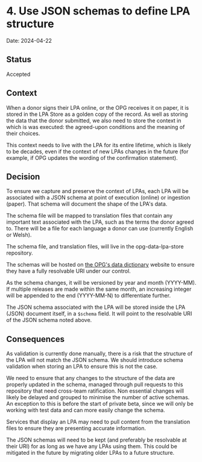 # 4. Use JSON schemas to define LPA structure

Date: 2024-04-22

## Status

Accepted

## Context

When a donor signs their LPA online, or the OPG receives it on paper, it is stored in the LPA Store as a golden copy of the record. As well as storing the data that the donor submitted, we also need to store the context in which is was executed: the agreed-upon conditions and the meaning of their choices.

This context needs to live with the LPA for its entire lifetime, which is likely to be decades, even if the context of new LPAs changes in the future (for example, if OPG updates the wording of the confirmation statement).

## Decision

To ensure we capture and preserve the context of LPAs, each LPA will be associated with a JSON schema at point of execution (online) or ingestion (paper). That schema will document the shape of the LPA's data.

The schema file will be mapped to translation files that contain any important text associated with the LPA, such as the terms the donor agreed to. There will be a file for each language a donor can use (currently English or Welsh).

The schema file, and translation files, will live in the opg-data-lpa-store repository.

The schemas will be hosted on [the OPG's data dictionary](https://data-dictionary.opg.service.justice.gov.uk/) website to ensure they have a fully resolvable URI under our control.

As the schema changes, it will be versioned by year and month (YYYY-MM). If multiple releases are made within the same month, an increasing integer will be appended to the end (YYYY-MM-N) to differentiate further.

The JSON schema associated with the LPA will be stored inside the LPA (JSON) document itself, in a `$schema` field. It will point to the resolvable URI of the JSON schema noted above.

## Consequences

As validation is currently done manually, there is a risk that the structure of the LPA will not match the JSON schema. We should introduce schema validation when storing an LPA to ensure this is not the case.

We need to ensure that any changes to the structure of the data are properly updated in the schema, managed through pull requests to this repository that need cross-team ratification. Non essential changes will likely be delayed and grouped to minimise the number of active schemas. An exception to this is before the start of private beta, since we will only be working with test data and can more easily change the schema.

Services that display an LPA may need to pull content from the translation files to ensure they are presenting accurate information.

The JSON schemas will need to be kept (and preferably be resolvable at their URI) for as long as we have any LPAs using them. This could be mitigated in the future by migrating older LPAs to a future structure.

